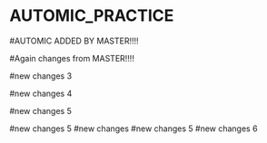 # AUTOMIC_PRACTICE

#AUTOMIC ADDED BY MASTER!!!!

#Again changes from MASTER!!!!




#new changes 3

#new changes 4

#new changes 5


#new changes 5
#new changes 
#new changes 5
#new changes 6

